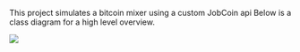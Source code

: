 This project simulates a bitcoin mixer using a custom JobCoin api
Below is a class diagram for a high level overview.

<image src='jobcoin.png'/>
